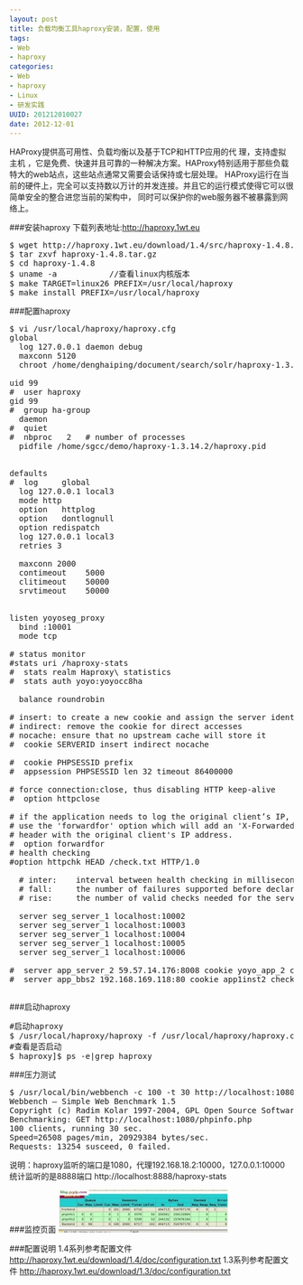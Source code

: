 ```yaml
--- 
layout: post
title: 负载均衡工具haproxy安装，配置，使用
tags: 
- Web
- haproxy
categories:
- Web
- haproxy
- Linux
- 研发实践
UUID: 201212010027
date: 2012-12-01
---
```


HAProxy提供高可用性、负载均衡以及基于TCP和HTTP应用的代 理，支持虚拟主机
，它是免费、快速并且可靠的一种解决方案。HAProxy特别适用于那些负载特大的web站点，这些站点通常又需要会话保持或七层处理。 HAProxy运行在当前的硬件上，完全可以支持数以万计的并发连接。并且它的运行模式使得它可以很简单安全的整合进您当前的架构中， 同时可以保护你的web服务器不被暴露到网络上。

###安装haproxy
下载列表地址:<a rel="nofollow" href="http://haproxy.1wt.eu">http://haproxy.1wt.eu</a>

<pre id="bash">
$ wget http://haproxy.1wt.eu/download/1.4/src/haproxy-1.4.8.tar.gz
$ tar zxvf haproxy-1.4.8.tar.gz
$ cd haproxy-1.4.8
$ uname -a           //查看linux内核版本
$ make TARGET=linux26 PREFIX=/usr/local/haproxy
$ make install PREFIX=/usr/local/haproxy
</pre>

###配置haproxy
<pre id="bash">
$ vi /usr/local/haproxy/haproxy.cfg
global                                                                                                                                                                   
  log 127.0.0.1 daemon debug  
  maxconn 5120  
  chroot /home/denghaiping/document/search/solr/haproxy-1.3.14.2  
  
uid 99  
#  user haproxy  
gid 99  
#  group ha-group  
  daemon  
#  quiet  
#  nbproc   2   # number of processes  
  pidfile /home/sgcc/demo/haproxy-1.3.14.2/haproxy.pid  
  
  
defaults  
#  log     global  
  log 127.0.0.1 local3  
  mode http  
  option   httplog  
  option   dontlognull  
  option redispatch  
  log 127.0.0.1 local3  
  retries 3   
  
  maxconn 2000  
  contimeout    5000  
  clitimeout    50000  
  srvtimeout    50000  
  
  
listen yoyoseg_proxy   
  bind :10001  
  mode tcp   
  
# status monitor  
#stats uri /haproxy-stats  
#  stats realm Haproxy\ statistics  
#  stats auth yoyo:yoyocc8ha  
     
  balance roundrobin  
  
# insert: to create a new cookie and assign the server identifier to it  
# indirect: remove the cookie for direct accesses  
# nocache: ensure that no upstream cache will store it  
#  cookie SERVERID insert indirect nocache  
  
#  cookie PHPSESSID prefix  
#  appsession PHPSESSID len 32 timeout 86400000  
    
# force connection:close, thus disabling HTTP keep-alive    
#  option httpclose  
    
# if the application needs to log the original client’s IP,   
# use the 'forwardfor' option which will add an 'X-Forwarded-For'  
# header with the original client's IP address.  
#  option forwardfor    
# health checking  
#option httpchk HEAD /check.txt HTTP/1.0  
  
  # inter:    interval between health checking in milliseconds  
  # fall:     the number of failures supported before declaring that the server has fallen down  
  # rise:     the number of valid checks needed for the server to fully get up  
  
  server seg_server_1 localhost:10002  
  server seg_server_1 localhost:10003   
  server seg_server_1 localhost:10004   
  server seg_server_1 localhost:10005  
  server seg_server_1 localhost:10006  
  
#  server app_server_2 59.57.14.176:8008 cookie yoyo_app_2 check inter 2000 rise 2 fall 5  
#  server app_bbs2 192.168.169.118:80 cookie app1inst2 check inter 2000 rise 2 fall 5                                                                                   
                                                     
</pre>

###启动haproxy
<pre id="bash">
#启动haproxy
$ /usr/local/haproxy/haproxy -f /usr/local/haproxy/haproxy.cfg
#查看是否启动
$ haproxy]$ ps -e|grep haproxy
</pre>

###压力测试
<pre id="bash">
$ /usr/local/bin/webbench -c 100 -t 30 http://localhost:1080/phpinfo.php
Webbench – Simple Web Benchmark 1.5
Copyright (c) Radim Kolar 1997-2004, GPL Open Source Software.
Benchmarking: GET http://localhost:1080/phpinfo.php
100 clients, running 30 sec.
Speed=26508 pages/min, 20929384 bytes/sec.
Requests: 13254 susceed, 0 failed.
</pre>
说明：haproxy监听的端口是1080，代理192.168.18.2:10000，127.0.0.1:10000
统计监听的是8888端口 http://localhost:8888/haproxy-stats

###监控页面
<img src="/media/pub/web/haproxy-300x76.jpg"></img>


###配置说明
1.4系列参考配置文件
<a rel="nofollow" href="http://haproxy.1wt.eu/download/1.4/doc/configuration.txt">http://haproxy.1wt.eu/download/1.4/doc/configuration.txt</a>
1.3系列参考配置文件
<a rel="nofollow" href="http://haproxy.1wt.eu/download/1.3/doc/configuration.txt">http://haproxy.1wt.eu/download/1.3/doc/configuration.txt</a>
